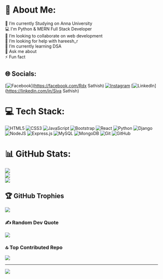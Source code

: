 # 💫 About Me:
🔭 I’m currently Studying on Anna University<br>💻 I'm Python & MERN Full Stack Developer<br>👯 I’m looking to collaborate on web development<br>🤝 I’m looking for help with hareesh_r<br>🌱 I’m currently learning DSA<br>💬 Ask me about<br>⚡ Fun fact


## 🌐 Socials:
[![Facebook](https://img.shields.io/badge/Facebook-%231877F2.svg?logo=Facebook&logoColor=white)](https://facebook.com/Rdx Sathish) [![Instagram](https://img.shields.io/badge/Instagram-%23E4405F.svg?logo=Instagram&logoColor=white)](https://instagram.com/black_baby_zera) [![LinkedIn](https://img.shields.io/badge/LinkedIn-%230077B5.svg?logo=linkedin&logoColor=white)](https://linkedin.com/in/Siva Sathish) 

# 💻 Tech Stack:
![HTML5](https://img.shields.io/badge/html5-%23E34F26.svg?style=for-the-badge&logo=html5&logoColor=white) ![CSS3](https://img.shields.io/badge/css3-%231572B6.svg?style=for-the-badge&logo=css3&logoColor=white) ![JavaScript](https://img.shields.io/badge/javascript-%23323330.svg?style=for-the-badge&logo=javascript&logoColor=%23F7DF1E) ![Bootstrap](https://img.shields.io/badge/bootstrap-%238511FA.svg?style=for-the-badge&logo=bootstrap&logoColor=white) ![React](https://img.shields.io/badge/react-%2320232a.svg?style=for-the-badge&logo=react&logoColor=%2361DAFB) ![Python](https://img.shields.io/badge/python-3670A0?style=for-the-badge&logo=python&logoColor=ffdd54) ![Django](https://img.shields.io/badge/django-%23092E20.svg?style=for-the-badge&logo=django&logoColor=white) ![NodeJS](https://img.shields.io/badge/node.js-6DA55F?style=for-the-badge&logo=node.js&logoColor=white) ![Express.js](https://img.shields.io/badge/express.js-%23404d59.svg?style=for-the-badge&logo=express&logoColor=%2361DAFB) ![MySQL](https://img.shields.io/badge/mysql-4479A1.svg?style=for-the-badge&logo=mysql&logoColor=white) ![MongoDB](https://img.shields.io/badge/MongoDB-%234ea94b.svg?style=for-the-badge&logo=mongodb&logoColor=white) ![Git](https://img.shields.io/badge/git-%23F05033.svg?style=for-the-badge&logo=git&logoColor=white) ![GitHub](https://img.shields.io/badge/github-%23121011.svg?style=for-the-badge&logo=github&logoColor=white)
# 📊 GitHub Stats:
![](https://github-readme-stats.vercel.app/api?username=sivasathish889&theme=radical&hide_border=false&include_all_commits=false&count_private=false)<br/>
![](https://github-readme-streak-stats.herokuapp.com/?user=sivasathish889&theme=radical&hide_border=false)<br/>
![](https://github-readme-stats.vercel.app/api/top-langs/?username=sivasathish889&theme=radical&hide_border=false&include_all_commits=false&count_private=false&layout=compact)

## 🏆 GitHub Trophies
![](https://github-profile-trophy.vercel.app/?username=sivasathish889&theme=radical&no-frame=false&no-bg=true&margin-w=4)

### ✍️ Random Dev Quote
![](https://quotes-github-readme.vercel.app/api?type=horizontal&theme=radical)

### 🔝 Top Contributed Repo
![](https://github-contributor-stats.vercel.app/api?username=sivasathish889&limit=5&theme=dark&combine_all_yearly_contributions=true)

---
[![](https://visitcount.itsvg.in/api?id=sivasathish889&icon=0&color=0)](https://visitcount.itsvg.in)

<!-- Proudly created with GPRM ( https://gprm.itsvg.in ) -->
